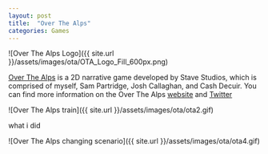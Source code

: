 ```yaml
---
layout: post
title:  "Over The Alps"
categories: Games
---
```


![Over The Alps Logo]({{ site.url }}/assets/images/ota/OTA_Logo_Fill_600px.png)

[Over The Alps][ota-web] is a 2D narrative game developed by Stave Studios, which is comprised of myself, Sam Partridge, Josh Callaghan, and Cash Decuir. You can find more information on the Over The Alps [website][ota-web] and [Twitter][ota-twitter]

![Over The Alps train]({{ site.url }}/assets/images/ota/ota2.gif)

what i did

![Over The Alps changing scenario]({{ site.url }}/assets/images/ota/ota4.gif)

[ota-web]: https://overthealpsgame.com/
[ota-twitter]: https://twitter.com/overthealpsgame